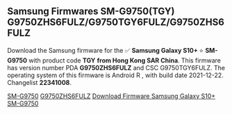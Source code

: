 <h2>Samsung Firmwares SM-G9750(TGY) G9750ZHS6FULZ/G9750TGY6FULZ/G9750ZHS6FULZ</h2>
Download the Samsung firmware for the ✅ <strong>Samsung Galaxy S10+ </strong> ⭐ <strong>SM-G9750</strong> with product code <strong>TGY</strong> <strong> from Hong Kong SAR China</strong>. This firmware has version number PDA <strong>G9750ZHS6FULZ</strong> and CSC G9750TGY6FULZ. The operating system of this firmware is Android R , with build date 2021-12-22. Changelist <strong>22341008</strong>.

[SM-G9750](https://samfirm.shop/samsung/model/SM-G9750)
[G9750ZHS6FULZ](https://samfirm.shop/samsung/pda/G9750ZHS6FULZ)
[Download Firmware Samsung Galaxy S10+ SM-G9750](https://samfirm.shop/samsung/firmware/484792)
